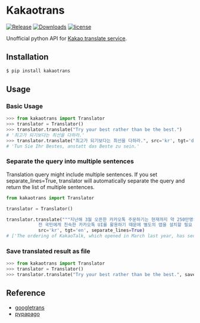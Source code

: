 # Kakaotrans

[![Release](https://img.shields.io/badge/release-v0.1.2-green)](https://pypi.org/project/kakaotrans/)
[![Downloads](https://pepy.tech/badge/kakaotrans)](https://pepy.tech/project/kakaotrans)
[![license](https://img.shields.io/badge/license-Apache%202.0-red)](https://github.com/monologg/kakaotrans/blob/master/LICENSE)

Unofficial python API for [Kakao translate service](https://translate.kakao.com).

## Installation

```bash
$ pip install kakaotrans
```

## Usage

### Basic Usage

```python
>>> from kakaotrans import Translator
>>> translator = Translator()
>>> translator.translate("Try your best rather than be the best.")
# '최고가 되기보다는 최선을 다하라.'
>>> translator.translate("최고가 되기보다는 최선을 다하라.", src='kr', tgt='de')
# 'Tun Sie Ihr Bestes, anstatt das Beste zu sein.'
```

### Separate the query into multiple sentences

Translation query might include multiple sentences. If you set separate_lines=True, translator will automatically separate the query and return the list of multiple sentences.

```python
from kakaotrans import Translator

translator = Translator()

translator.translate("""지난해 3월 오픈한 카카오톡 주문하기는 현재까지 약 250만명의 회원을 확보했다.
            전 국민에게 친숙한 카카오톡 UI를 활용하기 때문에 별도의 앱을 설치할 필요 없이 카카오톡 내에서 모든 과정이 이뤄지는 것이 특징이다.""",
            src='kr', tgt='en', separate_lines=True)
# ['The ordering of KakaoTalk, which opened in March last year, has secured about 2.5 million members to date.', 'Because it uses KakaoTalk UI, which is familiar to the whole nation, it is characterized by all the processes in KakaoTalk without having to install a separate app.']
```

### Save translated result as file

```python
>>> from kakaotrans import Translator
>>> translator = Translator()
>>> translator.translate("Try your best rather than be the best.", save_as_file=True, file_name='result.txt')
```

## Reference

- [googletrans](https://github.com/ssut/py-googletrans)
- [pypapago](https://github.com/Beomi/pypapago)
